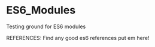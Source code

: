 # ES6_Modules
Testing ground for ES6 modules

REFERENCES:
	Find any good es6 references put em here!
